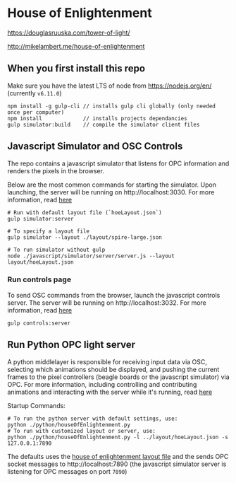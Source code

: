 # House of Enlightenment

https://douglasruuska.com/tower-of-light/

http://mikelambert.me/house-of-enlightenment

## When you first install this repo
Make sure you have the latest LTS of node from https://nodejs.org/en/ (currently `v6.11.0`)
```
npm install -g gulp-cli // installs gulp cli globally (only needed once per computer)
npm install             // installs projects dependancies
gulp simulator:build    // compile the simulator client files
```

## Javascript Simulator and OSC Controls
The repo contains a javascript simulator that listens for OPC information and renders the pixels in the browser.

Below are the most common commands for starting the simulator. Upon launching, the server will be running on http://localhost:3030. For more information, read [here](./javascript/simulator)

```
# Run with default layout file (`hoeLayout.json`)
gulp simulator:server

# To specify a layout file
gulp simulator --layout ./layout/spire-large.json

# To run simulator without gulp
node ./javascript/simulator/server/server.js --layout layout/hoeLayout.json
```

### Run controls page
To send OSC commands from the browser, launch the javascript controls server. The server will be running on http://localhost:3032. For more information, read [here](./javascript/controls)
```
gulp controls:server
```

## Run Python OPC light server
A python middlelayer is responsible for receiving input data via OSC, selecting which animations should be displayed, and pushing the current frames to the pixel controllers (beagle boards or the javascript simulator) via OPC. 
For more information, including controlling and contributing animations and interacting with the server while it's running, read [here](./python)

Startup Commands:
```
# To run the python server with default settings, use:
python ./python/houseOfEnlightenment.py
# To run with customized layout or server, use:
python ./python/houseOfEnlightenment.py -l ../layout/hoeLayout.json -s 127.0.0.1:7890
```
The defaults uses the [house of enlightenment layout file](./layout.hoeLayout.json) and the sends OPC socket messages to http://localhost:7890 (the javascript simulator server is listening for OPC messages on port `7890`)


